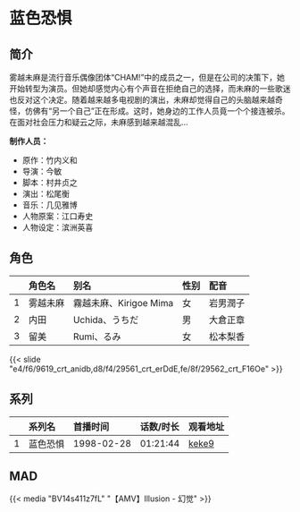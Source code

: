 # 蓝色恐惧


## 简介

雾越未麻是流行音乐偶像团体“CHAM!”中的成员之一，但是在公司的决策下，她开始转型为演员。但她却感觉内心有个声音在拒绝自己的选择，而未麻的一些歌迷也反对这个决定。随着越来越多电视剧的演出，未麻却觉得自己的头脑越来越奇怪，仿佛有“另一个自己”正在形成。这时，她身边的工作人员竟一个个接连被杀。在面对社会压力和疑云之际，未麻感到越来越混乱…

**制作人员：**
- 原作：竹内义和
- 导演：今敏
- 脚本：村井贞之
- 演出：松尾衡
- 音乐：几见雅博
- 人物原案：江口寿史
- 人物设定：滨洲英喜

## 角色

|     |   角色名   |   别名  | 性别 |  配音  |
|:--- |:------  |:----      |:---  |:--   |
| 1 | 雾越未麻 | 霧越未麻、Kirigoe Mima | 女 | 岩男潤子 |
| 2 | 内田 | Uchida、うちだ | 男 | 大倉正章 |
| 3 | 留美 | Rumi、るみ | 女 | 松本梨香 |

{{< slide "e4/f6/9619_crt_anidb,d8/f4/29561_crt_erDdE,fe/8f/29562_crt_F16Oe" >}}

## 系列

|     | 系列名  | 首播时间       | 话数/时长    | 观看地址                                                     |
| :-- | :--- | :--------- | :------- | :------------------------------------------------------- |
| 1   | 蓝色恐惧 | 1998-02-28 | 01:21:44 | [keke9](https://www.keke9.app/play/179412-4-225309.html) |


## MAD

{{< media  "BV14s411z7fL"
"【AMV】Illusion - 幻觉"  >}}
